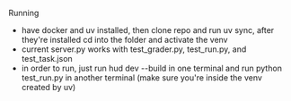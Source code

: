 Running

- have docker and uv installed, then clone repo and run uv sync, after they're installed cd into the folder and activate the venv
- current server.py works with test_grader.py, test_run.py, and test_task.json
- in order to run, just run hud dev --build in one terminal and run python test_run.py in another terminal (make sure you're inside the venv created by uv)
